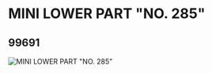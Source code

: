 # MINI LOWER PART "NO. 285"
## 99691
![MINI LOWER PART "NO. 285"](https://lc-www-live-s.legocdn.com/media/bricks/5/2/4652099.jpg)